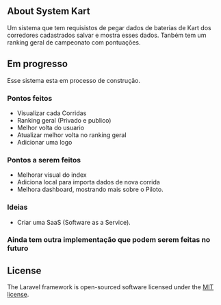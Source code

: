 
## About System Kart

Um sistema que tem requisistos de pegar dados de baterias de Kart dos corredores cadastrados salvar e mostra esses dados.
Tanbém tem um ranking geral de campeonato com pontuações.

## Em progresso

Esse sistema esta em processo de construção.
### Pontos feitos
* Visualizar cada Corridas
* Ranking geral (Privado e publico)
* Melhor volta do usuario
* Atualizar melhor volta no ranking geral
* Adicionar uma logo 

### Pontos a serem feitos

* Melhorar visual do index
* Adiciona local para importa dados de nova corrida
* Melhora dashboard, mostrando mais sobre o Piloto.

### Ideias
* Criar uma SaaS (Software as a Service).

### Ainda tem outra implementação que podem serem feitas no futuro

## License

The Laravel framework is open-sourced software licensed under the [MIT license](https://opensource.org/licenses/MIT).
